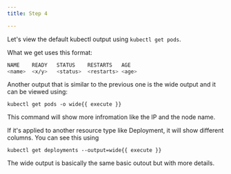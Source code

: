 ```yaml
---
title: Step 4

---
```

<!-- The wide output -->

Let's view the default kubectl output using `kubectl get pods`.

What we get uses this format:

```bash
NAME    READY   STATUS    RESTARTS   AGE
<name>  <x/y>   <status>  <restarts> <age>
```

Another output that is similar to the previous one is the wide output and it can be viewed using:

```
kubectl get pods -o wide{{ execute }}
```

This command will show more infromation like the IP and the node name.

If it's applied to another resource type like Deployment, it will show different columns. You can see this using 

```
kubectl get deployments --output=wide{{ execute }}
```

The wide output is basically the same basic outout but with more details.